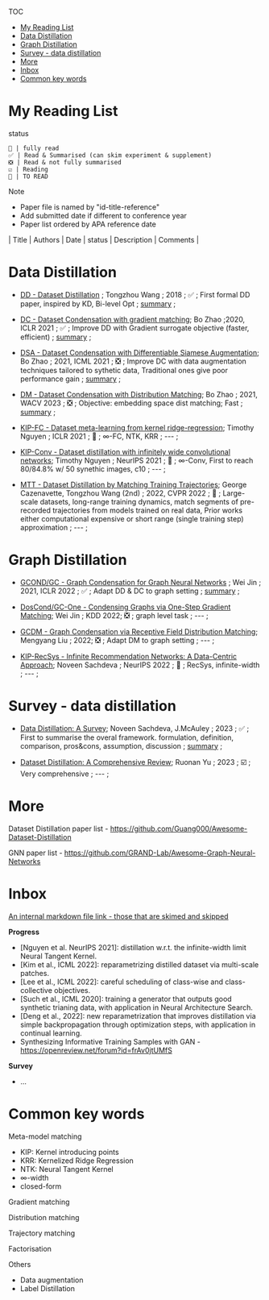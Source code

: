 TOC

- [My Reading List](#my-reading-list)
- [Data Distillation](#data-distillation)
- [Graph Distillation](#graph-distillation)
- [Survey - data distillation](#survey---data-distillation)
- [More](#more)
- [Inbox](#inbox)
- [Common key words](#common-key-words)
# My Reading List

status

    💯 | fully read  
    ✅ | Read & Summarised (can skim experiment & supplement)  
    ❎ | Read & not fully summarised    
    ☑️ | Reading  
    🔲 | TO READ  

Note
- Paper file is named by "id-title-reference"
- Add submitted date if different to conference year
- Paper list ordered by APA reference date

| Title | Authors | Date | status | Description | Comments |


# Data Distillation

- [DD - Dataset Distillation]() ; Tongzhou Wang ; 2018 ; ✅ ; First formal DD paper, inspired by KD, Bi-level Opt ; [summary](DD%20-%20dataset%20distillation%20(Wang,%202018.11).md) ;
  
- [DC - Dataset Condensation with gradient matching](); Bo Zhao ;2020, ICLR 2021 ; ✅ ; Improve DD with Gradient surrogate objective (faster, efficient) ; [summary](DC%20-%20dataset%20condensation%20(Zhao,%202020.6).md) ;

- [DSA - Dataset Condensation with Differentiable Siamese Augmentation](); Bo Zhao ; 2021, ICML 2021 ; ❎ ; Improve DC with data augmentation techniques tailored to sythetic data, Traditional ones give poor performance gain ; [summary](DSA%20-%20data%20augmentation%20(Zhao,%202021).md) ; 

- [DM - Dataset Condensation with Distribution Matching]();  Bo Zhao ; 2021, WACV 2023  ; ❎ ; Objective: embedding space dist matching; Fast   ; [summary](DM%20-%20distribution%20matching%20(Zhao%20&%20Bilen,%202021.10).md) ;

- [KIP-FC - Dataset meta-learning from kernel ridge-regression](); Timothy Nguyen ; ICLR 2021 ; 🔲 ; $∞$-FC, NTK, KRR ; --- ;

- [KIP-Conv - Dataset distillation with infinitely wide convolutional networks](); Timothy Nguyen ; NeurIPS 2021 ; 🔲 ; $∞$-Conv, First to reach 80/84.8% w/ 50 synethic images, c10 ; --- ;

- [MTT - Dataset Distillation by Matching Training Trajectories](); George Cazenavette, Tongzhou Wang (2nd) ; 2022, CVPR 2022 ; 🔲 ; Large-scale datasets, long-range training dynamics, match segments of pre-recorded trajectories from models trained on real data, Prior works either computational expensive or short range (single training step) approximation ; --- ;

# Graph Distillation

- [GCOND/GC - Graph Condensation for Graph Neural Networks]() ; Wei Jin ; 2021, ICLR 2022  ; ✅ ; Adapt DD & DC to graph setting ; [summary](GCOND%20(Jin,%202021.10).md) ;
  
- [DosCond/GC-One - Condensing Graphs via One-Step Gradient Matching]();  Wei Jin ; KDD 2022; ❎ ; graph level task ; --- ;

- [GCDM - Graph Condensation via Receptive Field Distribution Matching](); Mengyang Liu ; 2022; ❎ ; Adapt DM to graph setting ; --- ;

- [KIP-RecSys - Infinite Recommendation Networks: A Data-Centric Approach](); Noveen Sachdeva ; NeurIPS 2022 ; 🔲 ; RecSys, infinite-width ; --- ;



# Survey - data distillation

- [Data Distillation: A Survey](); Noveen Sachdeva, J.McAuley ; 2023 ; ✅ ; First to summarise the overal framework. formulation, definition, comparison, pros&cons, assumption, discussion ; [summary](survey%20-%20Data%20Distillation%20(Sachdeva,%202023).md)  ;
  
- [Dataset Distillation: A Comprehensive Review](); Ruonan Yu ; 2023 ; ☑️ ; Very comprehensive ; --- ;


# More

Dataset Distillation paper list - https://github.com/Guang000/Awesome-Dataset-Distillation

GNN paper list - https://github.com/GRAND-Lab/Awesome-Graph-Neural-Networks

# Inbox

[An internal markdown file link - those that are skimed and skipped](misc/skim.md)

**Progress**

- [Nguyen et al. NeurIPS 2021]: distillation w.r.t. the infinite-width limit Neural Tangent Kernel.
- [Kim et al., ICML 2022]: reparametrizing distilled dataset via multi-scale patches.
- [Lee et al., ICML 2022]: careful scheduling of class-wise and class-collective objectives.
- [Such et al., ICML 2020]: training a generator that outputs good synthetic trianing data, with application in Neural Architecture Search.
- [Deng et al., 2022]: new reparametrization that improves distillation via simple backpropagation through optimization steps, with application in continual learning.
- Synthesizing Informative Training Samples with GAN - https://openreview.net/forum?id=frAv0jtUMfS

**Survey**

- ...


# Common key words

Meta-model matching
- KIP: Kernel introducing points
- KRR: Kernelized Ridge Regression
- NTK: Neural Tangent Kernel 
- $∞$-width
- closed-form

Gradient matching

Distribution matching

Trajectory matching

Factorisation

Others

- Data augmentation
- Label Distillation
